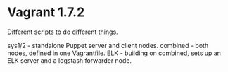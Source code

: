 # Vagrant 1.7.2

Different scripts to do different things.

sys1/2 - standalone Puppet server and client nodes.
combined - both nodes, defined in one Vagrantfile.
ELK - building on combined, sets up an ELK server and a logstash forwarder node.
